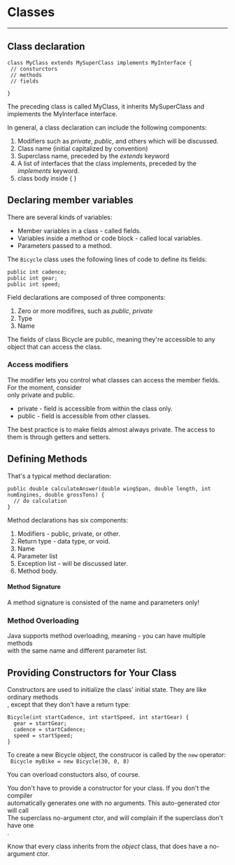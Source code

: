 
# Classes
---

## Class declaration

```
class MyClass extends MySuperClass implements MyInterface {
 // consturctors
 // methods
 // fields

}

```

The preceding class is called MyClass, it inherits MySuperClass and implements the MyInterface interface. <br>

In general, a class declaration can include the following components: <br>

1. Modifiers such as *private*, *public*, and others which will be discussed.
2. Class name (initial capitalized by convention)
3. Superclass name, preceded by the _extends_ keyword
4. A list of interfaces that the class implements, preceded by the _implements_ keyword.
5. class body inside { }

## Declaring member variables

There are several kinds of variables:
- Member variables in a class - called fields.
- Variables inside a method or code block - called local variables.
- Parameters passed to a method.

The `Bicycle` class uses the following lines of code to define its fields: <br>

```
public int cadence;
public int gear;
public int speed;
```

Field declarations are composed of three components:
1. Zero or more modifires, such as _public_, _private_
2. Type
3. Name

The fields of class Bicycle are public, meaning they're accessible to any object that can access
the class.

### Access modifiers

The modifier lets you control what classes can access the member fields. For the moment, consider <br> only
private and public.
- private - field is accessible from within the class only.
- public - field is accessible from other classes.

The best practice is to make fields almost always private. 
The access to them is through getters and setters.

## Defining Methods

That's a typical method declaration:
```
public double calculateAnswer(double wingSpan, double length, int numEngines, double grossTons) {
  // do calculation
}
```

Method declarations has six components: <br>

1. Modifiers - public, private, or other.
2. Return type - data type, or void.
3. Name
4. Parameter list
5. Exception list - will be discussed later.
6. Method body.


#### Method Signature
A method signature is consisted of the name and parameters only!


### Method Overloading

Java supports method overloading, meaning - you can have multiple methods <br> 
with the same name and different parameter list.


## Providing Constructors for Your Class

Constructors are used to initialize the class' initial state. They are like ordinary methods <br>, 
except that they don't have a return type:

```
Bicycle(int startCadence, int startSpeed, int startGear) {
  gear = startGear;
  cadence = startCadence;
  speed = startSpeed;
}
```

To create a new Bicycle object, the construcor is called by the `new` operator: <br>
` Bicycle myBike = new Bicycle(30, 0, 8)` <br>

You can overload constuctors also, of course. <br>

You don't have to provide a constructor for your class. If you don't the compiler <br> automatically 
generates one with no arguments. This auto-generated ctor will call <br>
The superclass no-argument ctor, and will complain if the superclass don't have one <br>.

Know that every class inherits from the _object_ class, that does have a no-argument ctor. <br>






```
```



